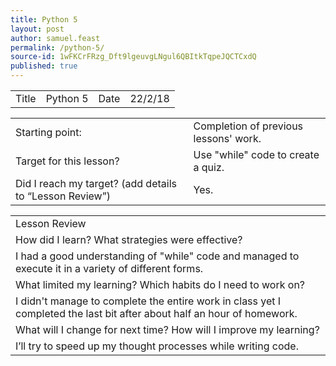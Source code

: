 ```yaml
---
title: Python 5
layout: post
author: samuel.feast
permalink: /python-5/
source-id: 1wFKCrFRzg_Dft9lgeuvgLNgul6QBItkTqpeJQCTCxdQ
published: true
---
```

<table>
  <tr>
    <td>Title</td>
    <td>Python 5</td>
    <td>Date</td>
    <td>22/2/18</td>
  </tr>
</table>


<table>
  <tr>
    <td>Starting point:</td>
    <td>Completion of previous lessons' work.</td>
  </tr>
  <tr>
    <td>Target for this lesson?</td>
    <td>Use "while" code to create a quiz.</td>
  </tr>
  <tr>
    <td>Did I reach my target? 
(add details to “Lesson Review”)</td>
    <td>Yes.</td>
  </tr>
</table>


<table>
  <tr>
    <td>Lesson Review</td>
  </tr>
  <tr>
    <td>How did I learn? What strategies were effective? </td>
  </tr>
  <tr>
    <td>I had a good understanding of "while" code and managed to execute it in a variety of different forms.</td>
  </tr>
  <tr>
    <td>What limited my learning? Which habits do I need to work on? </td>
  </tr>
  <tr>
    <td>I didn't manage to complete the entire work in class yet I completed the last bit after about half an hour of homework.</td>
  </tr>
  <tr>
    <td>What will I change for next time? How will I improve my learning?</td>
  </tr>
  <tr>
    <td>I’ll try to speed up my thought processes while writing code.</td>
  </tr>
</table>


